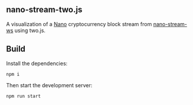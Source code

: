 ## nano-stream-two.js

A visualization of a [Nano](https://nano.org) cryptocurrency block stream from [nano-stream-ws](https://github.com/lukes/nano-stream-ws) using two.js.

## Build

Install the dependencies:

    npm i

Then start the development server:

    npm run start
